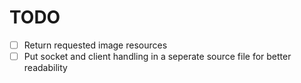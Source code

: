 # TODO

- [ ] Return requested image resources
- [ ] Put socket and client handling in a seperate source file for better readability